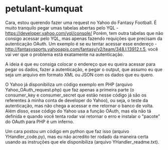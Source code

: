 # petulant-kumquat


Cara, estou querendo fazer uma request no Yahoo do Fantasy Football.
É muito tranquilo pegar umas tabelas abertas pelo YQL - https://developer.yahoo.com/yql/console/
Porém, tem outra tabelas que não consigo acessar pelo YQL, mas apenas fazendo requições que precisam da autenticação OAuth.
Um exemplo é se eu tentar acessar esse endereço - http://fantasysports.yahooapis.com/fantasy/v2/team/348.l.13912.t.5, você vai ver que o problema está exatamente na autenticação.

A ideia é que eu consiga colocar o endereço que eu queira acessar para pegar os dados, fazer a autenticação, e pegar o output, que assumo eu que seja um arquivo em formato XML ou JSON com os dados que eu quero.

O Yahoo já disponibiliza um código exemplo em PHP (arquivo Yahoo_OAuth_request.php) que faz apenas a primeira parte (o consumer_key e consumer_secret que estão nesse código já são os referentes à minha conta de developer do Yahoo), ou seja, o teste da autenticação, mas não chega a acessar e me retornar o banco de volta.
Além disso, esse código do Yahoo usa a função OAuth, mas ela não tá definida e quando você tenta rodar vai retornar o erro e instalar o "pacote" do OAuth para PHP é um inferno.

Um cara postou um código em python que faz isso (arquivo YHandler_code.py), mas eu não acredito ter rodado da maneira certa usando as instruções que ele disponibiliza (arquivo YHandler_readme.txt).

